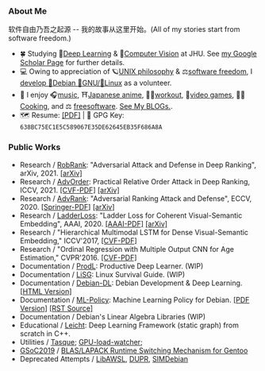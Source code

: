<!--
<a href="https://github.com/cdluminate">
  <img align="center" alt="GitHub Stats" src="https://github-readme-stats.vercel.app/api?username=cdluminate&show_icons=true&include_all_commits=true" />
</a>
<a href="https://github.com/cdluminate">
  <img align="center" alt="Top Langs" src="https://github-readme-stats.vercel.app/api/top-langs/?username=cdluminate&layout=compact" />
</a>
-->

### About Me

软件自由乃吾之起源 -- 我的故事从这里开始。(All of my stories start from software freedom.)

- 🍀 Studying 🧠[Deep Learning](https://en.wikipedia.org/wiki/Deep_learning) & 👀[Computer Vision](https://en.wikipedia.org/wiki/Computer_vision) at JHU. See [my Google Scholar Page](https://scholar.google.com/citations?user=BVIO95UAAAAJ) for further details.
- 💻 Owing to appreciation of 🪐[UNIX philosophy](http://catb.org/%7Eesr/writings/taoup/) & ⚖️[software freedom](https://www.gnu.org/philosophy/free-sw.en.html), I [develop 🍥Debian 🐂GNU/🐧Linux](https://qa.debian.org/developer.php?login=lumin) as a volunteer.
- 🐬 I enjoy 🎧[music](blog/music.md), ⛩[Japanese anime](blog/anime.md), 🏃🏻[workout](blog/workout.md), 🎨[video games](blog/games.md), 🧑‍🍳[Cooking](blog/cooking.md), and ⚖️ [freesoftware](blog/foss.md). [See My BLOGs.](blog/index.md).
- 🗺️ Resume: [[PDF]](assets/cv.pdf) | 🔑 GPG Key: `638BC75EC1E5C589067E35DE62645EB35F686A8A`

### Public Works

- Research / [RobRank](https://cdluminate.github.io/robrank/): "Adversarial Attack and Defense in Deep Ranking", arXiv, 2021.
[[arXiv]](https://arxiv.org/abs/2106.03614)
- Research / [AdvOrder](https://github.com/cdluminate/advorder): Practical Relative Order Attack in Deep Ranking, ICCV, 2021.
[[CVF-PDF]](https://openaccess.thecvf.com/content/ICCV2021/html/Zhou_Practical_Relative_Order_Attack_in_Deep_Ranking_ICCV_2021_paper.html)
[[arXiv]](https://arxiv.org/abs/2103.05248)  
- Research / [AdvRank](https://cdluminate.github.io/advrank/): "Adversarial Ranking Attack and Defense", ECCV, 2020.
[[Springer-PDF]](https://link.springer.com/chapter/10.1007%2F978-3-030-58568-6_46)
[[arXiv]](https://arxiv.org/abs/2002.11293)
- Research / [LadderLoss](https://github.com/cdluminate/ladderloss): "Ladder Loss for Coherent Visual-Semantic Embedding", AAAI, 2020.
[[AAAI-PDF]](https://ojs.aaai.org//index.php/AAAI/article/view/7006)
[[arXiv]](https://arxiv.org/abs/1911.07528)
- Research / "Hierarchical Multimodal LSTM for Dense Visual-Semantic Embedding," ICCV'2017,
[[CVF-PDF]](https://openaccess.thecvf.com/content_iccv_2017/html/Niu_Hierarchical_Multimodal_LSTM_ICCV_2017_paper.html) 
- Research / "Ordinal Regression with Multiple Output CNN for Age Estimation," CVPR'2016.
[[CVF-PDF]](https://www.cv-foundation.org/openaccess/content_cvpr_2016/html/Niu_Ordinal_Regression_With_CVPR_2016_paper.html)  
- Documentation / [ProdL](https://github.com/cdluminate/ProdL): Productive Deep Learner. (WIP)
- Documentation / [LiSG](https://github.com/cdluminate/LiSG): Linux Survival Guide. (WIP)
- Documentation / [Debian-DL](https://github.com/cdluminate/debian-dl): Debian Development & Deep Learning. [[HTML Version]](https://people.debian.org/~lumin/debian-dl.html)
- Documentation / [ML-Policy](https://salsa.debian.org/deeplearning-team/ml-policy): Machine Learning Policy for Debian. [[PDF Version]](https://salsa.debian.org/lumin/ml-policy/blob/master/ML-Policy.pdf) [[RST Source]](https://salsa.debian.org/lumin/ml-policy/raw/master/ML-Policy.rst)  
- Documentation / Debian\'s Linear Algebra Libraries (WIP)
- Educational / [Leicht](https://github.com/cdluminate/leicht): Deep Learning Framework (static graph) from scratch in C++.
- Utilities / [Tasque](https://github.com/cdluminate/tasque); [GPU-load-watcher](https://github.com/cdluminate/gpu-load-watcher);
- [GSoC2019](https://summerofcode.withgoogle.com/projects/#6268942782300160) / [BLAS/LAPACK Runtime Switching Mechanism for Gentoo](https://wiki.gentoo.org/wiki/Blas-lapack-switch)   
- Deprecated Attempts / [LibAWSL](https://salsa.debian.org/lumin/awsl/-/blob/master/specification.md), [DUPR](https://github.com/dupr/duprkit), [SIMDebian](https://github.com/SIMDebian/SIMDebian)

